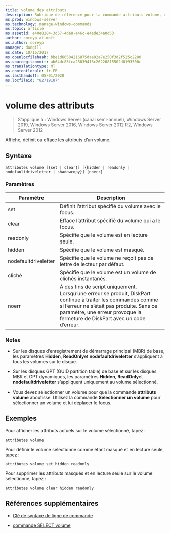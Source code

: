 ```yaml
---
title: volume des attributs
description: Rubrique de référence pour la commande attributs volume, qui affiche, définit ou efface les attributs d’un volume.
ms.prod: windows-server
ms.technology: manage-windows-commands
ms.topic: article
ms.assetid: e40e8284-3d57-4de8-a46c-e4ade34a0d53
author: coreyp-at-msft
ms.author: coreyp
manager: dongill
ms.date: 10/16/2017
ms.openlocfilehash: bbe1d66584216875daa82a7e250f3d2f525c2280
ms.sourcegitcommit: ab64dc83fca28039416c26226815502d0193500c
ms.translationtype: MT
ms.contentlocale: fr-FR
ms.lasthandoff: 05/01/2020
ms.locfileid: "82719187"
---
```

# <a name="attributes-volume"></a>volume des attributs

> S’applique à : Windows Server (canal semi-annuel), Windows Server 2019, Windows Server 2016, Windows Server 2012 R2, Windows Server 2012

Affiche, définit ou efface les attributs d’un volume.

## <a name="syntax"></a>Syntaxe  

```
attributes volume [{set | clear}] [{hidden | readonly | nodefaultdriveletter | shadowcopy}] [noerr]  
```  
  
### <a name="parameters"></a>Paramètres  
  
| Paramètre | Description |  
| ------- | -------- |  
| set | Définit l’attribut spécifié du volume avec le focus. |  
| clear | Efface l’attribut spécifié du volume qui a le focus. |  
| readonly | Spécifie que le volume est en lecture seule. |  
| hidden | Spécifie que le volume est masqué. |  
| nodefaultdriveletter | Spécifie que le volume ne reçoit pas de lettre de lecteur par défaut. |  
| cliché | Spécifie que le volume est un volume de clichés instantanés. |  
| noerr | À des fins de script uniquement. Lorsqu’une erreur se produit, DiskPart continue à traiter les commandes comme si l’erreur ne s’était pas produite. Sans ce paramètre, une erreur provoque la fermeture de DiskPart avec un code d’erreur. |  
  
### <a name="remarks"></a>Notes   
  
- Sur les disques d’enregistrement de démarrage principal (MBR) de base, les paramètres **Hidden**, **ReadOnly**et **nodefaultdriveletter** s’appliquent à tous les volumes sur le disque.  
  
- Sur les disques GPT (GUID partition table) de base et sur les disques MBR et GPT dynamiques, les paramètres **Hidden**, **ReadOnly**et **nodefaultdriveletter** s’appliquent uniquement au volume sélectionné.  
  
- Vous devez sélectionner un volume pour que la commande **attributs volume** aboutisse. Utilisez la commande **Sélectionner un volume** pour sélectionner un volume et lui déplacer le focus.  
  
## <a name="examples"></a>Exemples

Pour afficher les attributs actuels sur le volume sélectionné, tapez :  
  
```
attributes volume  
```  
  
Pour définir le volume sélectionné comme étant masqué et en lecture seule, tapez :  
  
```
attributes volume set hidden readonly  
```  
  
Pour supprimer les attributs masqués et en lecture seule sur le volume sélectionné, tapez :  
  
```
attributes volume clear hidden readonly  
```  
  
## <a name="additional-references"></a>Références supplémentaires  

- [Clé de syntaxe de ligne de commande](command-line-syntax-key.md)

- [commande SELECT volume](select-volume.md)
